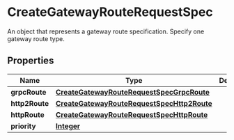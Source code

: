 

# CreateGatewayRouteRequestSpec

An object that represents a gateway route specification. Specify one gateway route type.

## Properties

| Name | Type | Description | Notes |
|------------ | ------------- | ------------- | -------------|
|**grpcRoute** | [**CreateGatewayRouteRequestSpecGrpcRoute**](CreateGatewayRouteRequestSpecGrpcRoute.md) |  |  [optional] |
|**http2Route** | [**CreateGatewayRouteRequestSpecHttp2Route**](CreateGatewayRouteRequestSpecHttp2Route.md) |  |  [optional] |
|**httpRoute** | [**CreateGatewayRouteRequestSpecHttpRoute**](CreateGatewayRouteRequestSpecHttpRoute.md) |  |  [optional] |
|**priority** | [**Integer**](Integer.md) |  |  [optional] |



